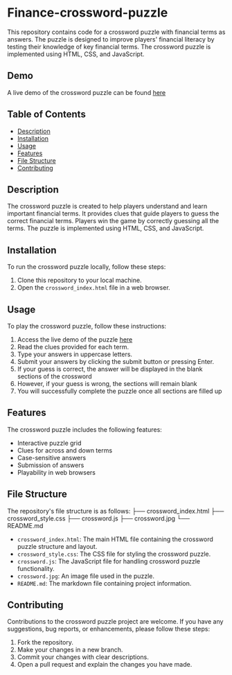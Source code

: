 # Finance-crossword-puzzle

This repository contains code for a crossword puzzle with financial terms as answers. The puzzle is designed to improve players' financial literacy by testing 
their knowledge of key financial terms. The crossword puzzle is implemented using HTML, CSS, and JavaScript.

## Demo

A live demo of the crossword puzzle can be found [here](https://finance-crossword-puzzle.github.io)

## Table of Contents

- [Description](#description)
- [Installation](#installation)
- [Usage](#usage)
- [Features](#features)
- [File Structure](#file-structure)
- [Contributing](#contributing)


## Description

The crossword puzzle is created to help players understand and learn important financial terms. It provides clues that guide players to guess the correct financial terms. 
Players win the game by correctly guessing all the terms. The puzzle is implemented using HTML, CSS, and JavaScript.

## Installation

To run the crossword puzzle locally, follow these steps:

1. Clone this repository to your local machine.
2. Open the `crossword_index.html` file in a web browser.

## Usage

To play the crossword puzzle, follow these instructions:

1. Access the live demo of the puzzle [here](https://finance-crossword-puzzle.github.io)
2. Read the clues provided for each term.
3. Type your answers in uppercase letters.
4. Submit your answers by clicking the submit button or pressing Enter.
5. If your guess is correct, the answer will be displayed in the blank sections of the crossword
6. However, if your guess is wrong, the sections will remain blank
7. You will successfully complete the puzzle once all sections are filled up

## Features

The crossword puzzle includes the following features:

- Interactive puzzle grid
- Clues for across and down terms
- Case-sensitive answers
- Submission of answers
- Playability in web browsers

## File Structure

The repository's file structure is as follows:
├── crossword_index.html
├── crossword_style.css
├── crossword.js
├── crossword.jpg
└── README.md

- `crossword_index.html`: The main HTML file containing the crossword puzzle structure and layout.
- `crossword_style.css`: The CSS file for styling the crossword puzzle.
- `crossword.js`: The JavaScript file for handling crossword puzzle functionality.
- `crossword.jpg`: An image file used in the puzzle.
- `README.md`: The markdown file containing project information.

## Contributing

Contributions to the crossword puzzle project are welcome. If you have any suggestions, bug reports, or enhancements, please follow these steps:

1. Fork the repository.
2. Make your changes in a new branch.
3. Commit your changes with clear descriptions.
4. Open a pull request and explain the changes you have made.
